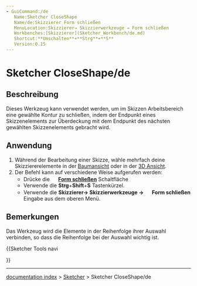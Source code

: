 ```yaml
---
- GuiCommand:/de
   Name:Sketcher CloseShape
   Name/de:Skizzierer Form schließen
   MenuLocation:Skizzierer→ Skizzierwerkzeuge → Form schließen
   Workbenches:[Skizzierer](Sketcher_Workbench/de.md)
   Shortcut:**Umschalten**+**Strg**+**S**
   Version:0.15
---
```


# Sketcher CloseShape/de

## Beschreibung

Dieses Werkzeug kann verwendet werden, um im Skizzen Arbeitsbereich eine gewählte Kontur zu schließen, indem der Endpunkt eines Skizzenelements zur Überdeckung mit dem Endpunkt des nächsten gewählten Skizzenelements gebracht wird.

## Anwendung


<div class="mw-translate-fuzzy">

1.  Während der Bearbeitung einer Skizze, wähle mehrfach deine Skizziererelemente in der [Baumansicht](Tree_view/de.md) oder in der [3D Ansicht](3D_view/de.md).
2.  Der Befehl kann auf verschiedene Weise aufgerufen werden:
    -   Drücke die **<img src=images/Sketcher_CloseShape.svg style="width:16px"> [Form schließen](Sketcher_CloseShape/de.md)** Schaltfläche
    -   Verwende die **Strg**+**Shift**+**S** Tastenkürzel.
    -   Verwende die **Skizzierer→ Skizzierwerkzeuge → <img src=images/Sketcher_CloseShape.svg style="width:16px">  Form schließen** Eingabe aus dem oberen Menü.


</div>

## Bemerkungen

Das Werkzeug wird die Elemente in der Reihenfolge ihrer Auswahl verbinden, so dass die Reihenfolge bei der Auswahl wichtig ist.





{{Sketcher Tools navi

}}

---
[documentation index](../README.md) > [Sketcher](Sketcher_Workbench.md) > Sketcher CloseShape/de
